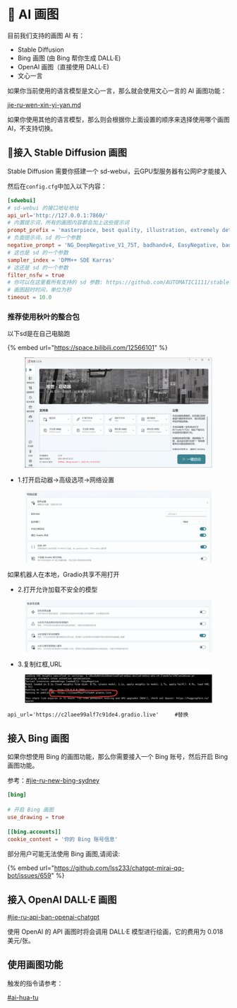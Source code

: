 # 🐉 AI 画图

目前我们支持的画图 AI 有：

* Stable Diffusion
* Bing 画图 (由 Bing 帮你生成 DALL·E)
* OpenAI 画图（直接使用 DALL·E)
* 文心一言

如果你当前使用的语言模型是文心一言，那么就会使用文心一言的 AI 画图功能：

[jie-ru-wen-xin-yi-yan.md](jie-ru-ai-ping-tai/jie-ru-wen-xin-yi-yan.md "mention")

如果你使用其他的语言模型，那么则会根据你上面设置的顺序来选择使用哪个画图 AI，不支持切换。

## 🥑接入 Stable Diffusion 画图

Stable Diffusion 需要你搭建一个 sd-webui，云GPU型服务器有公网IP才能接入

然后在`config.cfg`中加入以下内容：

```toml
[sdwebui]
# sd-webui 的接口地址地址
api_url='http://127.0.0.1:7860/'
# 内置提示词，所有的画图内容都会加上这些提示词
prompt_prefix = 'masterpiece, best quality, illustration, extremely detailed 8K wallpaper'
# 负面提示词，sd 的一个参数
negative_prompt = 'NG_DeepNegative_V1_75T, badhandv4, EasyNegative, bad hands, missing fingers, cropped legs, worst quality, low quality, normal quality, jpeg artifacts, blurry,missing arms, long neck, Humpbacked,multiple breasts, mutated hands and fingers, long body, mutation, poorly drawn , bad anatomy,bad shadow,unnatural body, fused breasts, bad breasts, more than one person,wings on halo,small wings, 2girls, lowres, bad anatomy, text, error, extra digit, fewer digits, cropped, worst quality, low quality, normal quality, jpeg artifacts, signature, watermark, username, out of frame, lowres, text, error, cropped, worst quality, low quality, jpeg artifacts, ugly, duplicate, morbid, mutilated, out of frame, extra fingers, mutated hands, poorly drawn hands, poorly drawn face, mutation, deformed, dehydrated, bad anatomy, bad proportions, extra limbs, cloned face, disfigured, gross proportions, malformed limbs, missing arms, missing legs, extra arms, extra legs, fused fingers, too many fingers,'
# 这也是 sd 的一个参数
sampler_index = 'DPM++ SDE Karras'
# 这还是 sd 的一个参数
filter_nsfw = true
# 你可以在这里看所有支持的 sd 参数: https://github.com/AUTOMATIC1111/stable-diffusion-webui/wiki/API
# 画图超时时间，单位为秒
timeout = 10.0
```

### 推荐使用秋叶的整合包

以下sd是在自己电脑跑

{% embed url="https://space.bilibili.com/12566101" %}

<figure><img src="../.gitbook/assets/9d9b9a2ebeaa9d36c9a9ba0e8b56b359.png" alt=""><figcaption></figcaption></figure>

* 1.打开启动器→高级选项→网络设置

<figure><img src="../.gitbook/assets/{BE032FB8-6409-4a0f-BBDA-EBC54408BFC1}.png" alt=""><figcaption></figcaption></figure>

&#x20;          如果机器人在本地，Gradio共享不用打开

* 2.打开允许加载不安全的模型

<figure><img src="../.gitbook/assets/{2DFF8933-A6E1-43fa-BF9D-5E1227C53311} (1).png" alt=""><figcaption></figcaption></figure>

* &#x20;3.复制红框,URL

<figure><img src="../.gitbook/assets/{C36F129C-B01C-4066-A17A-B69182ACB54D}.png" alt=""><figcaption></figcaption></figure>

```
api_url='https://c2laee99alf7c91de4.gradio.live'     #替换
```

## 接入 Bing 画图

如果你想使用 Bing 的画图功能，那么你需要接入一个 Bing 账号，然后开启 Bing 画图功能。

参考：[#jie-ru-new-bing-sydney](jie-ru-ai-ping-tai/#jie-ru-new-bing-sydney "mention")

```toml
[bing]

# 开启 Bing 画图
use_drawing = true

[[bing.accounts]]
cookie_content = '你的 Bing 账号信息'
```

部分用户可能无法使用 Bing 画图,请阅读:

{% embed url="https://github.com/lss233/chatgpt-mirai-qq-bot/issues/659" %}

## 接入 OpenAI DALL·E 画图

[#jie-ru-api-ban-openai-chatgpt](jie-ru-ai-ping-tai/jie-ru-openai-de-chatgpt.md#jie-ru-api-ban-openai-chatgpt "mention")

使用 OpenAI 的 API 画图时将会调用 DALL·E 模型进行绘画，它的费用为 0.018 美元/张。

## 使用画图功能

触发的指令请参考：

[#ai-hua-tu](chu-fa-xing-shi-yu-zhi-ling.md#ai-hua-tu "mention")
